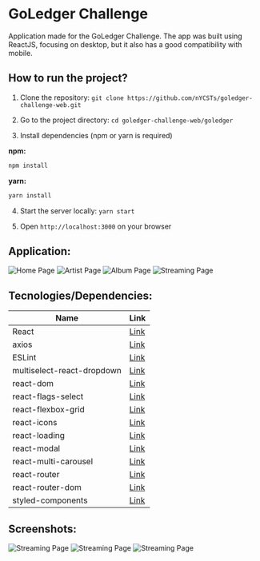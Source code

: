 # GoLedger Challenge

Application made for the GoLedger Challenge.
The app was built using ReactJS, focusing on desktop, but it also has a good compatibility with mobile.

## How to run the project?

1) Clone the repository: `git clone https://github.com/nYCSTs/goledger-challenge-web.git`

2) Go to the project directory: `cd goledger-challenge-web/goledger`

3) Install dependencies (npm or yarn is required)

**npm:**

```bash
npm install
```

**yarn:**

```bash
yarn install
```

4) Start the server locally: `yarn start`

5) Open `http://localhost:3000` on your browser

## Application:

![Home Page](https://i.imgur.com/cwMsPXQ.gif)
![Artist Page](https://i.imgur.com/196JioH.gif)
![Album Page](https://i.imgur.com/GSFlW7m.gif)
![Streaming Page](https://i.imgur.com/hr8C799.gif)

## Tecnologies/Dependencies:

| Name | Link |
| -- | -- |
| React | [Link](https://pt-br.reactjs.org/) |
| axios | [Link](https://github.com/axios/axios) |
| ESLint | [Link](https://eslint.org/) |
| multiselect-react-dropdown | [Link](https://github.com/srigar/multiselect-react-dropdown/) |
| react-dom | [Link](https://github.com/facebook/react/tree/main/packages/react-dom) |
| react-flags-select | [Link](https://github.com/ekwonye-richard/react-flags-select/) |
| react-flexbox-grid | [Link](https://github.com/roylee0704/react-flexbox-grid) |
| react-icons | [Link](https://react-icons.github.io/react-icons) |
| react-loading | [Link](https://github.com/fakiolinho/react-loading) |
| react-modal | [Link](https://github.com/reactjs/react-modal) |
| react-multi-carousel | [Link](https://github.com/YIZHUANG/react-multi-carousel/) |
| react-router | [Link](https://github.com/remix-run/react-router) |
| react-router-dom | [Link](https://github.com/remix-run/react-router/tree/main/packages/react-router-dom) |
| styled-components | [Link](https://styled-components.com/) |


## Screenshots:

![Streaming Page](https://i.imgur.com/xhIDRyg.png)
![Streaming Page](https://i.imgur.com/mYJ3uMG.png)
![Streaming Page](https://i.imgur.com/SfKE0pq.png)
